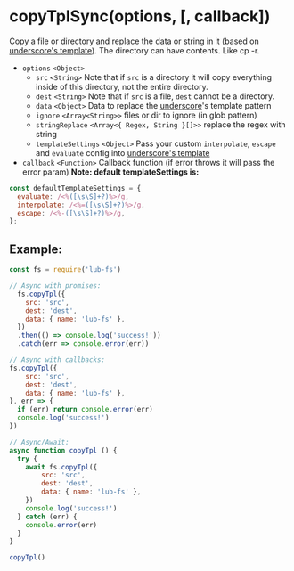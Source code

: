 # copyTplSync(options, [, callback])

Copy a file or directory and replace the data or string in it (based on [underscore's template](https://underscorejs.org/#template)). The directory can have contents. Like cp -r.

- `options` `<Object>`
  - `src` `<String>` Note that if `src` is a directory it will copy everything inside of this directory, not the entire directory.
  - `dest` `<String>` Note that if `src` is a file, `dest` cannot be a directory.
  - `data` `<Object>` Data to replace the [underscore](https://underscorejs.org/#template)'s template pattern
  - `ignore` `<Array<String>>` files or dir to ignore (in glob pattern)
  - `stringReplace` `<Array<{ Regex, String }[]>>` replace the regex with string
  - `templateSettings` `<Object>` Pass your custom `interpolate`, `escape` and `evaluate` config into  [underscore's template](https://underscorejs.org/#template)
- `callback` `<Function>` Callback function (if error throws it will pass the error param)
**Note: default templateSettings is:**
```javascript
const defaultTemplateSettings = {
  evaluate: /<%([\s\S]+?)%>/g,
  interpolate: /<%=([\s\S]+?)%>/g,
  escape: /<%-([\s\S]+?)%>/g,
};
```

## Example:

```javascript
const fs = require('lub-fs')

// Async with promises:
  fs.copyTpl({
    src: 'src',
    dest: 'dest',
    data: { name: 'lub-fs' },
  })
  .then(() => console.log('success!'))
  .catch(err => console.error(err))

// Async with callbacks:
fs.copyTpl({
    src: 'src',
    dest: 'dest',
    data: { name: 'lub-fs' },
}, err => {
  if (err) return console.error(err)
  console.log('success!')
})

// Async/Await:
async function copyTpl () {
  try {
    await fs.copyTpl({
        src: 'src',
        dest: 'dest',
        data: { name: 'lub-fs' },
    })
    console.log('success!')
  } catch (err) {
    console.error(err)
  }
}

copyTpl()
```
